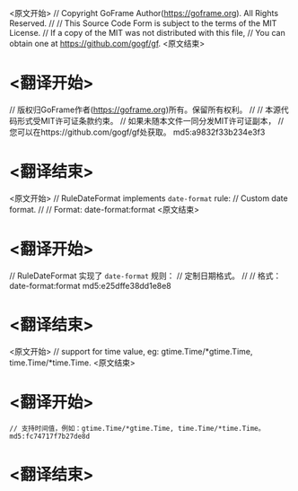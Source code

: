 
<原文开始>
// Copyright GoFrame Author(https://goframe.org). All Rights Reserved.
//
// This Source Code Form is subject to the terms of the MIT License.
// If a copy of the MIT was not distributed with this file,
// You can obtain one at https://github.com/gogf/gf.
<原文结束>

# <翻译开始>
// 版权归GoFrame作者(https://goframe.org)所有。保留所有权利。
//
// 本源代码形式受MIT许可证条款约束。
// 如果未随本文件一同分发MIT许可证副本，
// 您可以在https://github.com/gogf/gf处获取。 md5:a9832f33b234e3f3
# <翻译结束>


<原文开始>
// RuleDateFormat implements `date-format` rule:
// Custom date format.
//
// Format: date-format:format
<原文结束>

# <翻译开始>
// RuleDateFormat 实现了 `date-format` 规则：
// 定制日期格式。
//
// 格式：date-format:format md5:e25dffe38dd1e8e8
# <翻译结束>


<原文开始>
// support for time value, eg: gtime.Time/*gtime.Time, time.Time/*time.Time.
<原文结束>

# <翻译开始>
	// 支持时间值，例如：gtime.Time/*gtime.Time, time.Time/*time.Time。 md5:fc74717f7b27de8d
# <翻译结束>

